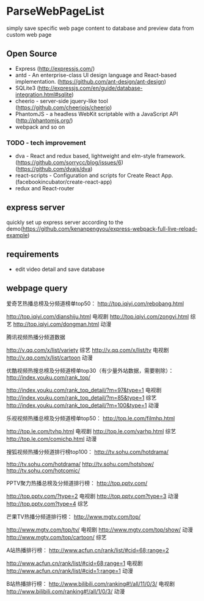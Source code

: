 # ParseWebPageList
simply save specific web page content to database and preview data from custom web page

## Open Source

* Express (http://expressjs.com/)
* antd - An enterprise-class UI design language and React-based implementation. (https://github.com/ant-design/ant-design)
* SQLite3 (http://expressjs.com/en/guide/database-integration.html#sqlite)
* cheerio - server-side jquery-like tool (https://github.com/cheeriojs/cheerio)
* PhantomJS - a headless WebKit scriptable with a JavaScript API  (http://phantomjs.org/)
* webpack and so on

### TODO - tech improvement

* dva - React and redux based, lightweight and elm-style framework. (https://github.com/sorrycc/blog/issues/6) (https://github.com/dvajs/dva)
* react-scripts - Configuration and scripts for Create React App.  (facebookincubator/create-react-app)
* redux and React-router

## express server

quickly set up express server according to the demo(https://github.com/kenanpengyou/express-webpack-full-live-reload-example)

## requirements

* edit video detail and save database

## webpage query

爱奇艺热播总榜及分频道榜单top50：
http://top.iqiyi.com/rebobang.html

http://top.iqiyi.com/dianshiju.html 电视剧
http://top.iqiyi.com/zongyi.html  综艺
http://top.iqiyi.com/dongman.html 动漫

腾讯视频热播分频道数据

http://v.qq.com/x/list/variety 综艺
http://v.qq.com/x/list/tv  电视剧
http://v.qq.com/x/list/cartoon 动漫


优酷视频热搜总榜及分频道榜单top30（有少量外站数据，需要剔除）： 
http://index.youku.com/rank_top/ 

http://index.youku.com/rank_top_detail/?m=97&type=1  电视剧
http://index.youku.com/rank_top_detail/?m=85&type=1 综艺
http://index.youku.com/rank_top_detail/?m=100&type=1 动漫

乐视视频热播总榜及分频道榜单top50： 
http://top.le.com/filmhp.html 

http://top.le.com/tvhp.html 电视剧
http://top.le.com/varhp.html 综艺
http://top.le.com/comichp.html 动漫

搜狐视频热播分频道排行榜top100： 
http://tv.sohu.com/hotdrama/ 

http://tv.sohu.com/hotdrama/
http://tv.sohu.com/hotshow/
http://tv.sohu.com/hotcomic/

PPTV聚力热播总榜及分频道排行榜： 
http://top.pptv.com/ 

http://top.pptv.com/?type=2 电视剧
http://top.pptv.com?type=3   动漫
http://top.pptv.com?type=4   综艺

芒果TV热播分频道排行榜： 
http://www.mgtv.com/top/ 

http://www.mgtv.com/top/tv/ 电视剧
http://www.mgtv.com/top/show/  动漫
http://www.mgtv.com/top/cartoon/ 综艺

A站热播排行榜：
http://www.acfun.cn/rank/list/#cid=68;range=2

http://www.acfun.cn/rank/list/#cid=68;range=1 电视剧
http://www.acfun.cn/rank/list/#cid=1;range=1 动漫

B站热播排行榜：
http://www.bilibili.com/ranking#!/all/11/0/3/  电视剧
http://www.bilibili.com/ranking#!/all/1/0/3/   动漫

